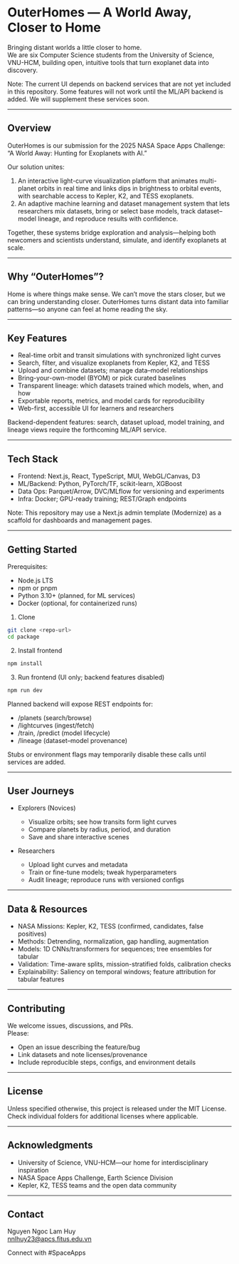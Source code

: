 # OuterHomes — A World Away, Closer to Home

Bringing distant worlds a little closer to home.  
We are six Computer Science students from the University of Science, VNU-HCM, building open, intuitive tools that turn exoplanet data into discovery.

Note: The current UI depends on backend services that are not yet included in this repository. Some features will not work until the ML/API backend is added. We will supplement these services soon.

---

## Overview

OuterHomes is our submission for the 2025 NASA Space Apps Challenge: “A World Away: Hunting for Exoplanets with AI.”

Our solution unites:
1) An interactive light-curve visualization platform that animates multi-planet orbits in real time and links dips in brightness to orbital events, with searchable access to Kepler, K2, and TESS exoplanets.  
2) An adaptive machine learning and dataset management system that lets researchers mix datasets, bring or select base models, track dataset–model lineage, and reproduce results with confidence.

Together, these systems bridge exploration and analysis—helping both newcomers and scientists understand, simulate, and identify exoplanets at scale.

---

## Why “OuterHomes”?

Home is where things make sense. We can’t move the stars closer, but we can bring understanding closer. OuterHomes turns distant data into familiar patterns—so anyone can feel at home reading the sky.

---

## Key Features

- Real-time orbit and transit simulations with synchronized light curves
- Search, filter, and visualize exoplanets from Kepler, K2, and TESS
- Upload and combine datasets; manage data–model relationships
- Bring-your-own-model (BYOM) or pick curated baselines
- Transparent lineage: which datasets trained which models, when, and how
- Exportable reports, metrics, and model cards for reproducibility
- Web-first, accessible UI for learners and researchers

Backend-dependent features: search, dataset upload, model training, and lineage views require the forthcoming ML/API service.

---

## Tech Stack

- Frontend: Next.js, React, TypeScript, MUI, WebGL/Canvas, D3
- ML/Backend: Python, PyTorch/TF, scikit-learn, XGBoost
- Data Ops: Parquet/Arrow, DVC/MLflow for versioning and experiments
- Infra: Docker; GPU-ready training; REST/Graph endpoints

Note: This repository may use a Next.js admin template (Modernize) as a scaffold for dashboards and management pages.

---

## Getting Started

Prerequisites:
- Node.js LTS
- npm or pnpm
- Python 3.10+ (planned, for ML services)
- Docker (optional, for containerized runs)

1) Clone
```bash
git clone <repo-url>
cd package
```

2) Install frontend
```bash
npm install
```

3) Run frontend (UI only; backend features disabled)
```bash
npm run dev
```

Planned backend will expose REST endpoints for:
- /planets (search/browse)
- /lightcurves (ingest/fetch)
- /train, /predict (model lifecycle)
- /lineage (dataset–model provenance)

Stubs or environment flags may temporarily disable these calls until services are added.

---

## User Journeys

- Explorers (Novices)
  - Visualize orbits; see how transits form light curves
  - Compare planets by radius, period, and duration
  - Save and share interactive scenes

- Researchers
  - Upload light curves and metadata
  - Train or fine-tune models; tweak hyperparameters
  - Audit lineage; reproduce runs with versioned configs

---

## Data & Resources

- NASA Missions: Kepler, K2, TESS (confirmed, candidates, false positives)
- Methods: Detrending, normalization, gap handling, augmentation
- Models: 1D CNNs/transformers for sequences; tree ensembles for tabular
- Validation: Time-aware splits, mission-stratified folds, calibration checks
- Explainability: Saliency on temporal windows; feature attribution for tabular features

---

## Contributing

We welcome issues, discussions, and PRs.  
Please:
- Open an issue describing the feature/bug
- Link datasets and note licenses/provenance
- Include reproducible steps, configs, and environment details

---

## License

Unless specified otherwise, this project is released under the MIT License.  
Check individual folders for additional licenses where applicable.

---

## Acknowledgments

- University of Science, VNU-HCM—our home for interdisciplinary inspiration
- NASA Space Apps Challenge, Earth Science Division
- Kepler, K2, TESS teams and the open data community

---

## Contact

Nguyen Ngoc Lam Huy  
nnlhuy23@apcs.fitus.edu.vn

Connect with #SpaceApps